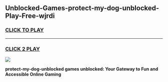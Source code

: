 
## Unblocked-Games-protect-my-dog-unblocked-Play-Free-wjrdi
<h3>
<a href="https://premium76.site?title=protect-my-dog-unblocked&ref=19M">CLICK TO PLAY</a></h3>
<hr>

<h3>
<a href="https://premium76.site?title=protect-my-dog-unblocked&ref=19M">CLICK 2 PLAY</a>
  
</h3>

<a href="https://premium76.site?title=protect-my-dog-unblocked&ref=19M"><img src="https://clearcache.store/games.png"></a>


**protect-my-dog-unblocked games unblocked: Your Gateway to Fun and Accessible Online Gaming**
